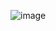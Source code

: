 ![image](https://user-images.githubusercontent.com/111114507/190402616-34651dc9-f160-4085-8d7f-09baf6581f8b.png)
